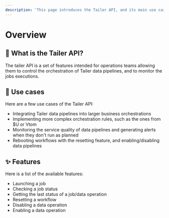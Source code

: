 ```yaml
---
description: 'This page introduces the Tailer API, and its main use cases and features'
---
```


# Overview

## 🔐 What is the Tailer API?

The tailer API is a set of features intended for operations teams allowing them to control the orchestration of Tailer data pipelines, and to monitor the jobs executions.

## 💼 Use cases

Here are a few use cases of the Tailer API:

* Integrating Tailer data pipelines into larger business orchestrations
* Implementing more complex orchestration rules, such as the ones from $U or Vtom
* Monitoring the service quality of data pipelines and generating alerts when they don't run as planned
* Rebooting workflows with the resetting feature, and enabling/disabling data pipelines

## ✨ Features

Here is a list of the available features:

* Launching a job
* Checking a job status
* Getting the last status of a job/data operation
* Resetting a workflow
* Disabling a data operation
* Enabling a data operation



